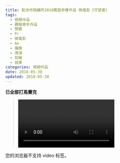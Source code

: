 ```yaml
---
title: 鬆洲市隔離所2018獲獎參賽作品 微電影《守望者》 
tags:
  - 視頻作品
  - 粿條青年作品
  - 預覽
  - Pr
  - 微電影
  - Ae
  - 攝像
  - 導演
  - 剪輯
  - 效果
categories: 視頻作品
date: 2018-05-30
updated: 2018-05-30
---
```


**已全部打馬賽克**

><video src="/asset/videos/男所最终.mp4" controls="controls">
您的浏览器不支持 video 标签。
</video>

